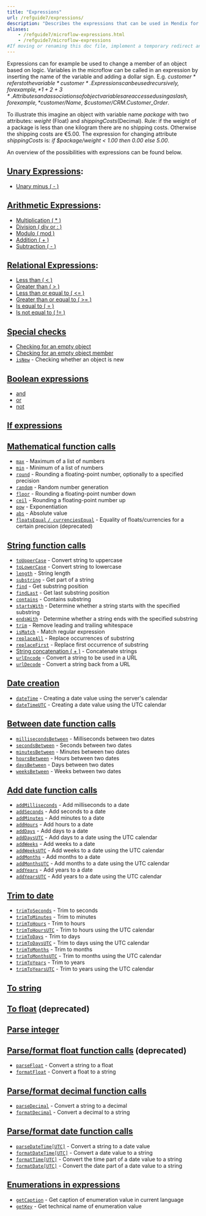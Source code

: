 ```yaml
---
title: "Expressions"
url: /refguide7/expressions/
description: "Describes the expressions that can be used in Mendix for a variety of purposes (for example, to change a member of an object based on logic)."
aliases:
    - /refguide7/microflow-expressions.html
    - /refguide7/microflow-expressions
#If moving or renaming this doc file, implement a temporary redirect and let the respective team know they should update the URL in the product. See Mapping to Products for more details.
---
```


Expressions can for example be used to change a member of an object based on logic. Variables in the microflow can be called in an expression by inserting the name of the variable and adding a dollar sign. E.g. *$customer* refers to the variable *customer*. Expressions can be used recursively, for example, *1 + 2 + 3*. Attributes and associations of object variables are accessed using a slash, for example, *$customer/Name*, *$customer/CRM.Customer_Order*.

To illustrate this imagine an object with variable name *package* with two attributes: *weight* (Float) and *shippingCosts*(Decimal). Rule: if the weight of a package is less than one kilogram there are no shipping costs. Otherwise the shipping costs are €5.00. The expression for changing attribute *shippingCosts* is: *if $package/weight < 1.00 then 0.00 else 5.00*.

An overview of the possibilities with expressions can be found below.

## [Unary Expressions](/refguide7/unary-expressions/):

* [Unary minus ( - )](/refguide7/unary-expressions/)

## [Arithmetic Expressions](/refguide7/arithmetic-expressions/):

* [Multiplication ( * )](/refguide7/arithmetic-expressions/)
* [Division ( div or : )](/refguide7/arithmetic-expressions/)
* [Modulo ( mod )](/refguide7/arithmetic-expressions/)
* [Addition ( + )](/refguide7/arithmetic-expressions/)
* [Subtraction ( - )](/refguide7/arithmetic-expressions/)

## [Relational Expressions](/refguide7/relational-expressions/):

* [Less than ( < )](/refguide7/relational-expressions/)
* [Greater than ( > )](/refguide7/relational-expressions/)
* [Less than or equal to ( <= )](/refguide7/relational-expressions/)
* [Greater than or equal to ( >= )](/refguide7/relational-expressions/)
* [Is equal to ( = )](/refguide7/relational-expressions/)
* [Is not equal to ( != )](/refguide7/relational-expressions/)

## [Special checks](/refguide7/special-checks/)

* [Checking for an empty object](/refguide7/special-checks/)
* [Checking for an empty object member](/refguide7/special-checks/)
* [`isNew`](/refguide7/special-checks/) - Checking whether an object is new

## [Boolean expressions](/refguide7/boolean-expressions/)

* [and](/refguide7/boolean-expressions/)
* [or](/refguide7/boolean-expressions/)
* [not](/refguide7/boolean-expressions/)

## [If expressions](/refguide7/if-expressions/)

## [Mathematical function calls](/refguide7/mathematical-function-calls/)

* [`max`](/refguide7/mathematical-function-calls/) - Maximum of a list of numbers
* [`min`](/refguide7/mathematical-function-calls/) - Minimum of a list of numbers
* [`round`](/refguide7/mathematical-function-calls/) - Rounding a floating-point number, optionally to a specified precision
* [`random`](/refguide7/mathematical-function-calls/) - Random number generation
* [`floor`](/refguide7/mathematical-function-calls/) - Rounding a floating-point number down
* [`ceil`](/refguide7/mathematical-function-calls/) - Rounding a floating-point number up
* [`pow`](/refguide7/mathematical-function-calls/) - Exponentiation
* [`abs`](/refguide7/mathematical-function-calls/) - Absolute value
* [`floatsEqual` `/ currenciesEqual`](/refguide7/mathematical-function-calls/) - Equality of floats/currencies for a certain precision (deprecated)

## [String function calls](/refguide7/string-function-calls/)

* [`toUpperCase`](/refguide7/string-function-calls/) - Convert string to uppercase
* [`toLowerCase`](/refguide7/string-function-calls/) - Convert string to lowercase
* [`length`](/refguide7/string-function-calls/) - String length
* [`substring`](/refguide7/string-function-calls/) - Get part of a string
* [`find`](/refguide7/string-function-calls/) - Get substring position
* [`findLast`](/refguide7/string-function-calls/) - Get last substring position
* [`contains`](/refguide7/string-function-calls/) - Contains substring
* [`startsWith`](/refguide7/string-function-calls/)  - Determine whether a string starts with the specified substring
* [`endsWith`](/refguide7/string-function-calls/)  - Determine whether a string ends with the specified substring
* [`trim`](/refguide7/string-function-calls/) - Remove leading and trailing whitespace
* [`isMatch`](/refguide7/string-function-calls/) - Match regular expression
* [`replaceAll`](/refguide7/string-function-calls/) - Replace occurrences of substring
* [`replaceFirst`](/refguide7/string-function-calls/) - Replace first occurrence of substring
* [String concatenation ( + )](/refguide7/string-function-calls/) - Concatenate strings
* [`urlEncode`](/refguide7/string-function-calls/) - Convert a string to be used in a URL
* [`urlDecode`](/refguide7/string-function-calls/) - Convert a string back from a URL

## [Date creation](/refguide7/date-creation/)

* [`dateTime`](/refguide7/date-creation/) - Creating a date value using the server's calendar
* [`dateTimeUTC`](/refguide7/date-creation/) - Creating a date value using the UTC calendar

## [Between date function calls](/refguide7/between-date-function-calls/)

* [`millisecondsBetween`](/refguide7/between-date-function-calls/) - Milliseconds between two dates
* [`secondsBetween`](/refguide7/between-date-function-calls/) - Seconds between two dates
* [`minutesBetween`](/refguide7/between-date-function-calls/) - Minutes between two dates
* [`hoursBetween`](/refguide7/between-date-function-calls/) - Hours between two dates
* [`daysBetween`](/refguide7/between-date-function-calls/) - Days between two dates
* [`weeksBetween`](/refguide7/between-date-function-calls/) - Weeks between two dates

## [Add date function calls](/refguide7/add-date-function-calls/)

* [`addMilliseconds`](/refguide7/add-date-function-calls/) - Add milliseconds to a date
* [`addSeconds`](/refguide7/add-date-function-calls/) - Add seconds to a date
* [`addMinutes`](/refguide7/add-date-function-calls/) - Add minutes to a date
* [`addHours`](/refguide7/add-date-function-calls/) - Add hours to a date
* [`addDays`](/refguide7/add-date-function-calls/) - Add days to a date
* [`addDaysUTC`](/refguide7/add-date-function-calls/) - Add days to a date using the UTC calendar
* [`addWeeks`](/refguide7/add-date-function-calls/) - Add weeks to a date
* [`addWeeksUTC`](/refguide7/add-date-function-calls/) - Add weeks to a date using the UTC calendar
* [`addMonths`](/refguide7/add-date-function-calls/) - Add months to a date
* [`addMonthsUTC`](/refguide7/add-date-function-calls/) - Add months to a date using the UTC calendar
* [`addYears`](/refguide7/add-date-function-calls/) - Add years to a date
* [`addYearsUTC`](/refguide7/add-date-function-calls/) - Add years to a date using the UTC calendar

## [Trim to date](/refguide7/trim-to-date/)

* [`trimToSeconds`](/refguide7/trim-to-date/) - Trim to seconds
* [`trimToMinutes`](/refguide7/trim-to-date/) - Trim to minutes
* [`trimToHours`](/refguide7/trim-to-date/) - Trim to hours
* [`trimToHoursUTC`](/refguide7/trim-to-date/) - Trim to hours using the UTC calendar
* [`trimToDays`](/refguide7/trim-to-date/) - Trim to days
* [`trimToDaysUTC`](/refguide7/trim-to-date/) - Trim to days using the UTC calendar
* [`trimToMonths`](/refguide7/trim-to-date/) - Trim to months
* [`trimToMonthsUTC`](/refguide7/trim-to-date/) - Trim to months using the UTC calendar
* [`trimToYears`](/refguide7/trim-to-date/) - Trim to years
* [`trimToYearsUTC`](/refguide7/trim-to-date/) - Trim to years using the UTC calendar

## [To string](/refguide7/to-string/)

## [To float](/refguide7/to-float/) (deprecated)

## [Parse integer](/refguide7/parse-integer/)

## [Parse/format float function calls](/refguide7/parse-and-format-float-function-calls/) (deprecated)

* [`parseFloat`](/refguide7/parse-and-format-float-function-calls/) - Convert a string to a float
* [`formatFloat`](/refguide7/parse-and-format-float-function-calls/) - Convert a float to a string

## [Parse/format decimal function calls](/refguide7/parse-and-format-decimal-function-calls/)

* [`parseDecimal`](/refguide7/parse-and-format-decimal-function-calls/)  - Convert a string to a decimal
* [`formatDecimal`](/refguide7/parse-and-format-decimal-function-calls/)  - Convert a decimal to a string

## [Parse/format date function calls](/refguide7/parse-and-format-date-function-calls/)

* [`parseDateTime[UTC]`](/refguide7/parse-and-format-date-function-calls/) - Convert a string to a date value
* [`formatDateTime[UTC]`](/refguide7/parse-and-format-date-function-calls/) - Convert a date value to a string
* [`formatTime[UTC]`](/refguide7/parse-and-format-date-function-calls/) - Convert the time part of a date value to a string
* [`formatDate[UTC]`](/refguide7/parse-and-format-date-function-calls/) - Convert the date part of a date value to a string

## [Enumerations in expressions](/refguide7/enumerations-in-expressions/)

* [`getCaption`](/refguide7/enumerations-in-expressions/) - Get caption of enumeration value in current language
* [`getKey`](/refguide7/enumerations-in-expressions/) - Get technical name of enumeration value
